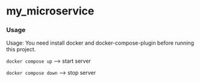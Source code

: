 # my_microservice

<h3>Usage</h3>Usage:
You need install docker and docker-compose-plugin before running this project.

<code>docker compose up</code> --> start server

<code>docker compose down</code> --> stop server
